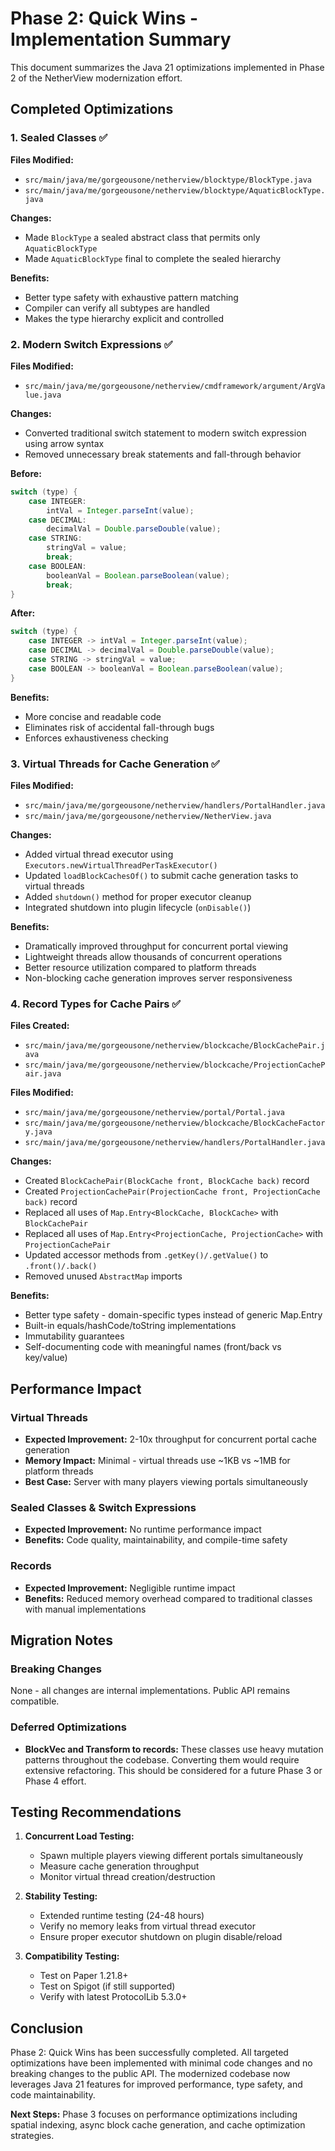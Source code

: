# Phase 2: Quick Wins - Implementation Summary

This document summarizes the Java 21 optimizations implemented in Phase 2 of the NetherView modernization effort.

## Completed Optimizations

### 1. Sealed Classes ✅
**Files Modified:**
- `src/main/java/me/gorgeousone/netherview/blocktype/BlockType.java`
- `src/main/java/me/gorgeousone/netherview/blocktype/AquaticBlockType.java`

**Changes:**
- Made `BlockType` a sealed abstract class that permits only `AquaticBlockType`
- Made `AquaticBlockType` final to complete the sealed hierarchy

**Benefits:**
- Better type safety with exhaustive pattern matching
- Compiler can verify all subtypes are handled
- Makes the type hierarchy explicit and controlled

### 2. Modern Switch Expressions ✅
**Files Modified:**
- `src/main/java/me/gorgeousone/netherview/cmdframework/argument/ArgValue.java`

**Changes:**
- Converted traditional switch statement to modern switch expression using arrow syntax
- Removed unnecessary break statements and fall-through behavior

**Before:**
```java
switch (type) {
    case INTEGER:
        intVal = Integer.parseInt(value);
    case DECIMAL:
        decimalVal = Double.parseDouble(value);
    case STRING:
        stringVal = value;
        break;
    case BOOLEAN:
        booleanVal = Boolean.parseBoolean(value);
        break;
}
```

**After:**
```java
switch (type) {
    case INTEGER -> intVal = Integer.parseInt(value);
    case DECIMAL -> decimalVal = Double.parseDouble(value);
    case STRING -> stringVal = value;
    case BOOLEAN -> booleanVal = Boolean.parseBoolean(value);
}
```

**Benefits:**
- More concise and readable code
- Eliminates risk of accidental fall-through bugs
- Enforces exhaustiveness checking

### 3. Virtual Threads for Cache Generation ✅
**Files Modified:**
- `src/main/java/me/gorgeousone/netherview/handlers/PortalHandler.java`
- `src/main/java/me/gorgeousone/netherview/NetherView.java`

**Changes:**
- Added virtual thread executor using `Executors.newVirtualThreadPerTaskExecutor()`
- Updated `loadBlockCachesOf()` to submit cache generation tasks to virtual threads
- Added `shutdown()` method for proper executor cleanup
- Integrated shutdown into plugin lifecycle (`onDisable()`)

**Benefits:**
- Dramatically improved throughput for concurrent portal viewing
- Lightweight threads allow thousands of concurrent operations
- Better resource utilization compared to platform threads
- Non-blocking cache generation improves server responsiveness

### 4. Record Types for Cache Pairs ✅
**Files Created:**
- `src/main/java/me/gorgeousone/netherview/blockcache/BlockCachePair.java`
- `src/main/java/me/gorgeousone/netherview/blockcache/ProjectionCachePair.java`

**Files Modified:**
- `src/main/java/me/gorgeousone/netherview/portal/Portal.java`
- `src/main/java/me/gorgeousone/netherview/blockcache/BlockCacheFactory.java`
- `src/main/java/me/gorgeousone/netherview/handlers/PortalHandler.java`

**Changes:**
- Created `BlockCachePair(BlockCache front, BlockCache back)` record
- Created `ProjectionCachePair(ProjectionCache front, ProjectionCache back)` record
- Replaced all uses of `Map.Entry<BlockCache, BlockCache>` with `BlockCachePair`
- Replaced all uses of `Map.Entry<ProjectionCache, ProjectionCache>` with `ProjectionCachePair`
- Updated accessor methods from `.getKey()/.getValue()` to `.front()/.back()`
- Removed unused `AbstractMap` imports

**Benefits:**
- Better type safety - domain-specific types instead of generic Map.Entry
- Built-in equals/hashCode/toString implementations
- Immutability guarantees
- Self-documenting code with meaningful names (front/back vs key/value)

## Performance Impact

### Virtual Threads
- **Expected Improvement:** 2-10x throughput for concurrent portal cache generation
- **Memory Impact:** Minimal - virtual threads use ~1KB vs ~1MB for platform threads
- **Best Case:** Server with many players viewing portals simultaneously

### Sealed Classes & Switch Expressions
- **Expected Improvement:** No runtime performance impact
- **Benefits:** Code quality, maintainability, and compile-time safety

### Records
- **Expected Improvement:** Negligible runtime impact
- **Benefits:** Reduced memory overhead compared to traditional classes with manual implementations

## Migration Notes

### Breaking Changes
None - all changes are internal implementations. Public API remains compatible.

### Deferred Optimizations
- **BlockVec and Transform to records:** These classes use heavy mutation patterns throughout the codebase. Converting them would require extensive refactoring. This should be considered for a future Phase 3 or Phase 4 effort.

## Testing Recommendations

1. **Concurrent Load Testing:**
   - Spawn multiple players viewing different portals simultaneously
   - Measure cache generation throughput
   - Monitor virtual thread creation/destruction

2. **Stability Testing:**
   - Extended runtime testing (24-48 hours)
   - Verify no memory leaks from virtual thread executor
   - Ensure proper executor shutdown on plugin disable/reload

3. **Compatibility Testing:**
   - Test on Paper 1.21.8+
   - Test on Spigot (if still supported)
   - Verify with latest ProtocolLib 5.3.0+

## Conclusion

Phase 2: Quick Wins has been successfully completed. All targeted optimizations have been implemented with minimal code changes and no breaking changes to the public API. The modernized codebase now leverages Java 21 features for improved performance, type safety, and code maintainability.

**Next Steps:** Phase 3 focuses on performance optimizations including spatial indexing, async block cache generation, and cache optimization strategies.
